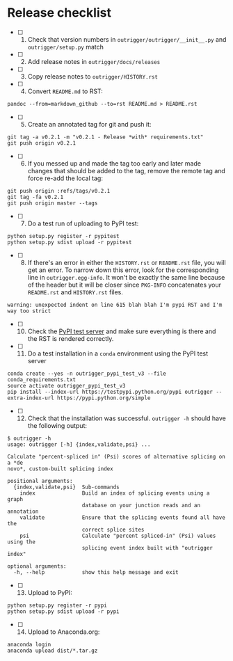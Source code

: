 # Release checklist

- [ ] 1. Check that version numbers in `outrigger/outrigger/__init__.py` and `outrigger/setup.py` match
- [ ] 2. Add release notes in `outrigger/docs/releases`
- [ ] 3. Copy release notes to `outrigger/HISTORY.rst`
- [ ] 4. Convert `README.md` to RST:

```
pandoc --from=markdown_github --to=rst README.md > README.rst
```

- [ ] 5. Create an annotated tag for git and push it:

```
git tag -a v0.2.1 -m "v0.2.1 - Release *with* requirements.txt"
git push origin v0.2.1
```

- [ ] 6. If you messed up and made the tag too early and later made changes that should be added to the tag, remove the remote tag and force re-add the local tag:

```
git push origin :refs/tags/v0.2.1
git tag -fa v0.2.1
git push origin master --tags
```


- [ ] 7. Do a test run of uploading to PyPI test:
```
python setup.py register -r pypitest
python setup.py sdist upload -r pypitest
```

- [ ] 8. If there's an error in either the `HISTORY.rst` or `README.rst` file, you will get an error. To narrow down this error, look for the corresponding line in `outrigger.egg-info`. It won't be exactly the same line because of the header but it will be closer since `PKG-INFO` concatenates your `README.rst` and `HISTORY.rst` files.

```
warning: unexpected indent on line 615 blah blah I'm pypi RST and I'm way too strict
```

- [ ] 10. Check the [PyPI test server](https://testpypi.python.org/pypi) and make sure everything is there and the RST is rendered correctly.
- [ ] 11. Do a test installation in a `conda` environment using the PyPI test server

```
conda create --yes -n outrigger_pypi_test_v3 --file conda_requirements.txt
source activate outrigger_pypi_test_v3
pip install --index-url https://testpypi.python.org/pypi outrigger --extra-index-url https://pypi.python.org/simple
```

- [ ] 12. Check that the installation was successful. `outrigger -h` should have the following output:

```
$ outrigger -h
usage: outrigger [-h] {index,validate,psi} ...

Calculate "percent-spliced in" (Psi) scores of alternative splicing on a *de
novo*, custom-built splicing index

positional arguments:
  {index,validate,psi}  Sub-commands
    index               Build an index of splicing events using a graph
                        database on your junction reads and an annotation
    validate            Ensure that the splicing events found all have the
                        correct splice sites
    psi                 Calculate "percent spliced-in" (Psi) values using the
                        splicing event index built with "outrigger index"

optional arguments:
  -h, --help            show this help message and exit
```

- [ ] 13. Upload to PyPI:

```
python setup.py register -r pypi
python setup.py sdist upload -r pypi
```

- [ ] 14. Upload to Anaconda.org:

```
anaconda login
anaconda upload dist/*.tar.gz
```

